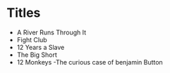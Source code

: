 # Titles

- A River Runs Through It
- Fight Club
- 12 Years a Slave
- The Big Short
- 12 Monkeys
-The curious case of benjamin Button
